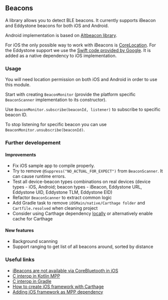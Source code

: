 ## Beacons

A library allows you to detect BLE beacons.
It currently supports iBeacon and Eddystone beacons for both iOS and Android.

Android implementation is based on [Altbeacon library](https://altbeacon.github.io/android-beacon-library/).

For iOS the only possible way to work with iBeacons is [CoreLocation](https://developer.apple.com/documentation/corelocation/determining_the_proximity_to_an_ibeacon_device). For the Eddystone support we use the [Swift code provided by Google](https://github.com/google/eddystone/tree/master/tools/ios-eddystone-scanner-sample). It is added as a native dependency to iOS implementation.

### Usage

You will need location permission on both iOS and Android in order to use this module.

Start with creating `BeaconMonitor` (provide the platform specific `BeaconScanner` implementation to its constructor).

Use `BeaconMonitor.subscribe(beaconId, listener)` to subscribe to specific beacon ID.

To stop listening for specific beacon you can use `BeaconMonitor.unsubscribe(beaconId)`.

### Further developement

#### Improvements

* Fix iOS sample app to compile properly.
* Try to remove `@Suppress("NO_ACTUAL_FOR_EXPECT")` from `BeaconScanner`. It can cause runtime errors.
* Test all device-beacon types combinations on real devices (device types - iOS, Android; beacon types - iBeacon, Eddystone URL, Eddystone UID, Eddystone TLM, Eddystone EID)
* Refactor `BeaconScanner` to extract common logic
* Add Gradle task to remove `iOSMain/native/Carthage folder` and `Cartfile.resolved` when cleaning project
* Consider using Carthage dependency [locally](https://github.com/Carthage/Carthage/issues/1458) or alternatively enable cache for Carthage 


#### New features

* Background scanning
* Support ranging to get list of all beacons around, sorted by distance


### Useful links

* [iBeacons are not available via CoreBluetooth in iOS](https://stackoverflow.com/a/20391844)
* [C interop in Kotlin MPP](https://kotlinlang.org/docs/reference/building-mpp-with-gradle.html#cinterop-support)
* [C interop in Gradle](https://kotlinlang.org/docs/reference/native/gradle_plugin.html#using-cinterop)
* [How to create iOS framework with Carthage](https://medium.com/better-programming/how-to-create-a-framework-with-carthage-support-c30b596d3a7a)
* [Adding iOS framework as MPP dependency](https://gist.github.com/LouisCAD/3a9d8fc1f8dc118b9ae5fb8f98abe118)
